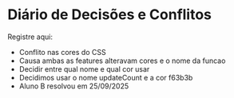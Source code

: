 # Diário de Decisões e Conflitos

Registre aqui:

- Conflito nas cores do CSS
- Causa ambas as features alteravam cores e o nome da funcao
- Decidir entre qual nome e qual cor usar
- Decidimos usar o nome updateCount e a cor f63b3b
- Aluno B resolvou em 25/09/2025
